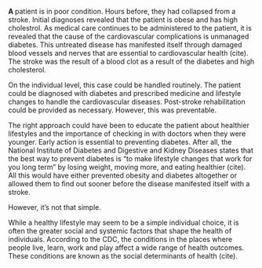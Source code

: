 <strong class="text-5xl align-top float-left pt-1 pr-2">A </strong>
patient is in poor condition. Hours before, they had collapsed from a stroke. Initial diagnoses revealed that the patient is obese and has high cholestrol. As medical care continues to be administered to the patient, it is revealed that the cause of the cardiovascular complications is unmanaged diabetes. This untreated disease has manifested itself through damaged blood vessels and nerves that are essential to cardiovascular health (cite). The stroke was the result of a blood clot as a result of the diabetes and high cholesterol.

On the individual level, this case could be handled routinely. The patient could be diagnosed with diabetes and prescribed medicine and lifestyle changes to handle the cardiovascular diseases. Post-stroke rehabilitation could be provided as necessary. However, this was preventable.

The right approach could have been to educate the patient about healthier lifestyles and the importance of checking in with doctors when they were younger. Early action is essential to preventing diabetes. After all, the National Institute of Diabetes and Digestive and Kidney Diseases states that the best way to prevent diabetes is “to make lifestyle changes that work for you long term” by losing weight, moving more, and eating healthier (cite). All this would have either prevented obesity and diabetes altogether or allowed them to find out sooner before the disease manifested itself with a stroke.

However, it’s not that simple.

While a healthy lifestyle may seem to be a simple individual choice, it is often the greater social and systemic factors that shape the health of individuals. According to the CDC, the conditions in the places where people live, learn, work and play affect a wide range of health outcomes. These conditions are known as the social determinants of health (cite).
